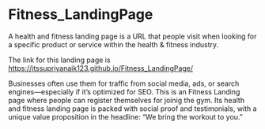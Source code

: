 # Fitness_LandingPage


A health and fitness landing page is a URL that people visit when looking for a specific product or service within the health &amp; fitness industry. 

The link for this landing page is https://itssupriyanaik123.github.io/Fitness_LandingPage/

Businesses often use them for traffic from social media, ads, or search engines—especially if it’s optimized for SEO.
This is an Fitness Landing page where people can register themselves for joinig the gym.
Its health and fitness landing page is packed with social proof and testimonials, with a unique value proposition in the headline: “We bring the workout to you.”
